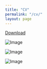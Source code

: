 ```yaml
---
title: "CV"
permalink: "/cv/"
layout: page
---
```


[Download](https://github.com/user-attachments/files/22737191/CV.pdf)

![Image](https://github.com/user-attachments/assets/bcbec971-74b5-4e22-b4dc-4d52157f29c0)

![Image](https://github.com/user-attachments/assets/ac7e2389-f3ed-4345-aa54-53b3ba0aa0b3)

![Image](https://github.com/user-attachments/assets/29c52894-d971-4382-ac0f-6123d32d96b3)

